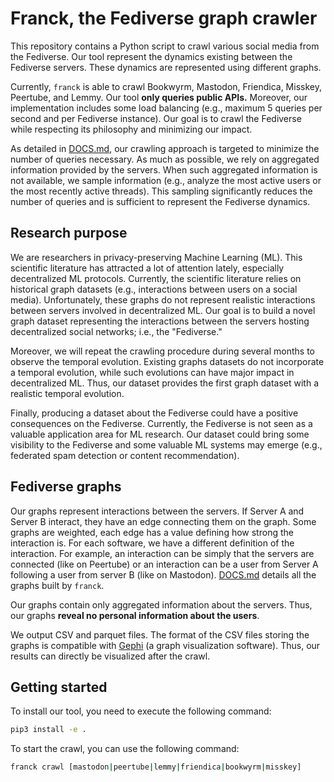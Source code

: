 # Franck, the Fediverse graph crawler

This repository contains a Python script to crawl various social media from the Fediverse. Our tool represent the dynamics existing between the Fediverse servers. These dynamics are represented using different graphs.

Currently, `franck` is able to crawl Bookwyrm, Mastodon, Friendica, Misskey, Peertube, and Lemmy.
Our tool **only queries public APIs.**
Moreover, our implementation includes some load balancing (e.g., maximum 5 queries per second and per Fediverse instance).
Our goal is to crawl the Fediverse while respecting its philosophy and minimizing our impact.

As detailed in [DOCS.md](DOCS.md), our crawling approach is targeted to minimize the number of queries necessary.
As much as possible, we rely on aggregated information provided by the servers.
When such aggregated information is not available, we sample information (e.g., analyze the most active users or the most recently active threads).
This sampling significantly reduces the number of queries and is sufficient to represent the Fediverse dynamics.

## Research purpose

We are researchers in privacy-preserving Machine Learning (ML).
This scientific literature has attracted a lot of attention lately, especially decentralized ML protocols.
Currently, the scientific literature relies on historical graph datasets (e.g., interactions between users on a social media).
Unfortunately, these graphs do not represent realistic interactions between servers involved in decentralized ML.
Our goal is to build a novel graph dataset representing the interactions between the servers hosting decentralized social networks; i.e., the "Fediverse."

Moreover, we will repeat the crawling procedure during several months to observe the temporal evolution.
Existing graphs datasets do not incorporate a temporal evolution, while such evolutions can have major impact in decentralized ML.
Thus, our dataset provides the first graph dataset with a realistic temporal evolution.

Finally, producing a dataset about the Fediverse could have a positive consequences on the Fediverse.
Currently, the Fediverse is not seen as a valuable application area for ML research.
Our dataset could bring some visibility to the Fediverse and some valuable ML systems may emerge (e.g., federated spam detection or content recommendation).

## Fediverse graphs

Our graphs represent interactions between the servers.
If Server A and Server B interact, they have an edge connecting them on the graph.
Some graphs are weighted, each edge has a value defining how strong the interaction is.
For each software, we have a different definition of the interaction.
For example, an interaction can be simply that the servers are connected (like on Peertube) or  an interaction can be a user from Server A following a user from server B (like on Mastodon).
[DOCS.md](DOCS.md) details all the graphs built by `franck`.

Our graphs contain only aggregated information about the servers.
Thus, our graphs **reveal no personal information about the users**.

We output CSV and parquet files.
The format of the CSV files storing the graphs is compatible with [Gephi](https://gephi.org/) (a graph visualization software).
Thus, our results can directly be visualized after the crawl.

## Getting started

To install our tool, you need to execute the following command:

```bash
pip3 install -e .
```

To start the crawl, you can use the following command:

```bash
franck crawl [mastodon|peertube|lemmy|friendica|bookwyrm|misskey]
```
